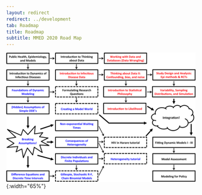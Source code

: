 ```yaml
---
layout: redirect
redirect: ../development
tab: Roadmap
title: Roadmap
subtitle: MMED 2020 Road Map
---
```


![MMED Road Map](./MMED2019roadmap.png "MMED Road Map"){:width="65%"}
